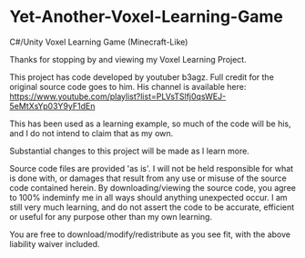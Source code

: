 # Yet-Another-Voxel-Learning-Game
C#/Unity Voxel Learning Game (Minecraft-Like)

Thanks for stopping by and viewing my Voxel Learning Project.

This project has code developed by youtuber b3agz.  Full credit for the original source code goes to him.
His channel is available here: https://www.youtube.com/playlist?list=PLVsTSlfj0qsWEJ-5eMtXsYp03Y9yF1dEn

This has been used as a learning example, so much of the code will be his, and I do not intend to claim that as my own.

Substantial changes to this project will be made as I learn more.

Source code files are provided 'as is'.  I will not be held responsible for what is done with, or damages that result from any use or misuse of the source code contained herein.  By downloading/viewing the source code, you agree to 100% indeminfy me in all ways should anything unexpected occur.  I am still very much learning, and do not assert the code to be accurate, efficient or useful for any purpose other than my own learning.

You are free to download/modify/redistribute as you see fit, with the above liability waiver included.
